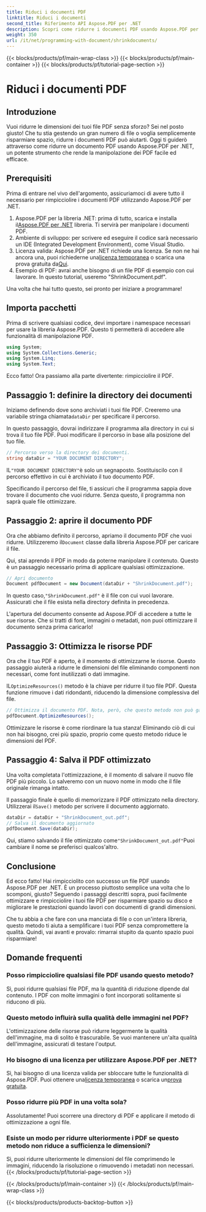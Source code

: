 ```yaml
---
title: Riduci i documenti PDF
linktitle: Riduci i documenti
second_title: Riferimento API Aspose.PDF per .NET
description: Scopri come ridurre i documenti PDF usando Aspose.PDF per .NET in questa guida passo-passo. Ottimizza le risorse PDF e riduci le dimensioni dei file senza compromettere la qualità.
weight: 350
url: /it/net/programming-with-document/shrinkdocuments/
---
```


{{< blocks/products/pf/main-wrap-class >}}
{{< blocks/products/pf/main-container >}}
{{< blocks/products/pf/tutorial-page-section >}}

# Riduci i documenti PDF

## Introduzione

Vuoi ridurre le dimensioni dei tuoi file PDF senza sforzo? Sei nel posto giusto! Che tu stia gestendo un gran numero di file o voglia semplicemente risparmiare spazio, ridurre i documenti PDF può aiutarti. Oggi ti guiderò attraverso come ridurre un documento PDF usando Aspose.PDF per .NET, un potente strumento che rende la manipolazione dei PDF facile ed efficace.

## Prerequisiti

Prima di entrare nel vivo dell'argomento, assicuriamoci di avere tutto il necessario per rimpicciolire i documenti PDF utilizzando Aspose.PDF per .NET.

1.  Aspose.PDF per la libreria .NET: prima di tutto, scarica e installa il[Aspose.PDF per .NET](https://releases.aspose.com/pdf/net/) libreria. Ti servirà per manipolare i documenti PDF.
2. Ambiente di sviluppo: per scrivere ed eseguire il codice sarà necessario un IDE (Integrated Development Environment), come Visual Studio.
3.  Licenza valida: Aspose.PDF per .NET richiede una licenza. Se non ne hai ancora una, puoi richiederne una[licenza temporanea](https://purchase.aspose.com/temporary-license/) o scarica una prova gratuita da[Qui](https://releases.aspose.com/).
4. Esempio di PDF: avrai anche bisogno di un file PDF di esempio con cui lavorare. In questo tutorial, useremo "ShrinkDocument.pdf".

Una volta che hai tutto questo, sei pronto per iniziare a programmare!


## Importa pacchetti

Prima di scrivere qualsiasi codice, devi importare i namespace necessari per usare la libreria Aspose.PDF. Questo ti permetterà di accedere alle funzionalità di manipolazione PDF.

```csharp
using System;
using System.Collections.Generic;
using System.Linq;
using System.Text;
```

Ecco fatto! Ora passiamo alla parte divertente: rimpicciolire il PDF.

## Passaggio 1: definire la directory dei documenti

 Iniziamo definendo dove sono archiviati i tuoi file PDF. Creeremo una variabile stringa chiamata`dataDir` per specificare il percorso.

In questo passaggio, dovrai indirizzare il programma alla directory in cui si trova il tuo file PDF. Puoi modificare il percorso in base alla posizione del tuo file.

```csharp
// Percorso verso la directory dei documenti.
string dataDir = "YOUR DOCUMENT DIRECTORY";
```

 IL`"YOUR DOCUMENT DIRECTORY"`è solo un segnaposto. Sostituiscilo con il percorso effettivo in cui è archiviato il tuo documento PDF.

Specificando il percorso del file, ti assicuri che il programma sappia dove trovare il documento che vuoi ridurre. Senza questo, il programma non saprà quale file ottimizzare.


## Passaggio 2: aprire il documento PDF

 Ora che abbiamo definito il percorso, apriamo il documento PDF che vuoi ridurre. Utilizzeremo il`Document` classe dalla libreria Aspose.PDF per caricare il file.

Qui, stai aprendo il PDF in modo da poterne manipolare il contenuto. Questo è un passaggio necessario prima di applicare qualsiasi ottimizzazione.

```csharp
// Apri documento
Document pdfDocument = new Document(dataDir + "ShrinkDocument.pdf");
```

 In questo caso,`"ShrinkDocument.pdf"` è il file con cui vuoi lavorare. Assicurati che il file esista nella directory definita in precedenza.

L'apertura del documento consente ad Aspose.PDF di accedere a tutte le sue risorse. Che si tratti di font, immagini o metadati, non puoi ottimizzare il documento senza prima caricarlo!

## Passaggio 3: Ottimizza le risorse PDF

Ora che il tuo PDF è aperto, è il momento di ottimizzarne le risorse. Questo passaggio aiuterà a ridurre le dimensioni del file eliminando componenti non necessari, come font inutilizzati o dati immagine.

 IL`OptimizeResources()` metodo è la chiave per ridurre il tuo file PDF. Questa funzione rimuove i dati ridondanti, riducendo la dimensione complessiva del file.

```csharp
// Ottimizza il documento PDF. Nota, però, che questo metodo non può garantire la riduzione del documento
pdfDocument.OptimizeResources();
```

Ottimizzare le risorse è come riordinare la tua stanza! Eliminando ciò di cui non hai bisogno, crei più spazio, proprio come questo metodo riduce le dimensioni del PDF.

## Passaggio 4: Salva il PDF ottimizzato

Una volta completata l'ottimizzazione, è il momento di salvare il nuovo file PDF più piccolo. Lo salveremo con un nuovo nome in modo che il file originale rimanga intatto.

 Il passaggio finale è quello di memorizzare il PDF ottimizzato nella directory. Utilizzerai il`Save()` metodo per scrivere il documento aggiornato.

```csharp
dataDir = dataDir + "ShrinkDocument_out.pdf";
// Salva il documento aggiornato
pdfDocument.Save(dataDir);
```

 Qui, stiamo salvando il file ottimizzato come`"ShrinkDocument_out.pdf"`Puoi cambiare il nome se preferisci qualcos'altro.

## Conclusione

Ed ecco fatto! Hai rimpicciolito con successo un file PDF usando Aspose.PDF per .NET. È un processo piuttosto semplice una volta che lo scomponi, giusto? Seguendo i passaggi descritti sopra, puoi facilmente ottimizzare e rimpicciolire i tuoi file PDF per risparmiare spazio su disco e migliorare le prestazioni quando lavori con documenti di grandi dimensioni.

Che tu abbia a che fare con una manciata di file o con un'intera libreria, questo metodo ti aiuta a semplificare i tuoi PDF senza compromettere la qualità. Quindi, vai avanti e provalo: rimarrai stupito da quanto spazio puoi risparmiare!

## Domande frequenti

### Posso rimpicciolire qualsiasi file PDF usando questo metodo?
Sì, puoi ridurre qualsiasi file PDF, ma la quantità di riduzione dipende dal contenuto. I PDF con molte immagini o font incorporati solitamente si riducono di più.

### Questo metodo influirà sulla qualità delle immagini nel PDF?
L'ottimizzazione delle risorse può ridurre leggermente la qualità dell'immagine, ma di solito è trascurabile. Se vuoi mantenere un'alta qualità dell'immagine, assicurati di testare l'output.

### Ho bisogno di una licenza per utilizzare Aspose.PDF per .NET?
Sì, hai bisogno di una licenza valida per sbloccare tutte le funzionalità di Aspose.PDF. Puoi ottenere una[licenza temporanea](https://purchase.aspose.com/temporary-license/) o scarica un[prova gratuita](https://releases.aspose.com/).

### Posso ridurre più PDF in una volta sola?
Assolutamente! Puoi scorrere una directory di PDF e applicare il metodo di ottimizzazione a ogni file.

### Esiste un modo per ridurre ulteriormente i PDF se questo metodo non riduce a sufficienza le dimensioni?
Sì, puoi ridurre ulteriormente le dimensioni del file comprimendo le immagini, riducendo la risoluzione o rimuovendo i metadati non necessari.
{{< /blocks/products/pf/tutorial-page-section >}}

{{< /blocks/products/pf/main-container >}}
{{< /blocks/products/pf/main-wrap-class >}}

{{< blocks/products/products-backtop-button >}}
